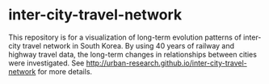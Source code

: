 # inter-city-travel-network

This repository is for a visualization of long-term evolution patterns of inter-city travel network in South Korea. By using 40 years of railway and highway travel data, the long-term changes in relationships between cities were investigated. See http://urban-research.github.io/inter-city-travel-network for more details.